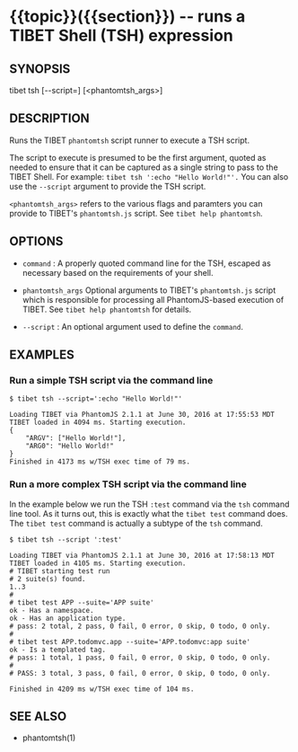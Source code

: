 {{topic}}({{section}}) -- runs a TIBET Shell (TSH) expression
=============================================

## SYNOPSIS

tibet tsh [--script=]<command> [<phantomtsh_args>]

## DESCRIPTION

Runs the TIBET `phantomtsh` script runner to execute a TSH script.

The script to execute is presumed to be the first argument, quoted as
needed to ensure that it can be captured as a single string to pass to
the TIBET Shell. For example: `tibet tsh ':echo "Hello World!"'.`
You can also use the `--script` argument to provide the TSH script.

`<phantomtsh_args>` refers to the various flags and paramters you can
provide to TIBET's `phantomtsh.js` script. See `tibet help phantomtsh`.

## OPTIONS

  * `command` :
    A properly quoted command line for the TSH, escaped as necessary based on
the requirements of your shell.

  * `phantomtsh_args`
    Optional arguments to TIBET's `phantomtsh.js` script which is responsible
for processing all PhantomJS-based execution of TIBET. See `tibet help
phantomtsh` for details.

  * `--script` :
    An optional argument used to define the `command`.

## EXAMPLES

### Run a simple TSH script via the command line

    $ tibet tsh --script=':echo "Hello World!"'

    Loading TIBET via PhantomJS 2.1.1 at June 30, 2016 at 17:55:53 MDT
    TIBET loaded in 4094 ms. Starting execution.
    {
        "ARGV": ["Hello World!"],
        "ARG0": "Hello World!"
    }
    Finished in 4173 ms w/TSH exec time of 79 ms.

### Run a more complex TSH script via the command line

In the example below we run the TSH `:test` command via the `tsh` command line
tool. As it turns out, this is exactly what the `tibet test` command does. The
`tibet test` command is actually a subtype of the `tsh` command.

    $ tibet tsh --script ':test'

    Loading TIBET via PhantomJS 2.1.1 at June 30, 2016 at 17:58:13 MDT
    TIBET loaded in 4105 ms. Starting execution.
    # TIBET starting test run
    # 2 suite(s) found.
    1..3
    #
    # tibet test APP --suite='APP suite'
    ok - Has a namespace.
    ok - Has an application type.
    # pass: 2 total, 2 pass, 0 fail, 0 error, 0 skip, 0 todo, 0 only.
    #
    # tibet test APP.todomvc.app --suite='APP.todomvc:app suite'
    ok - Is a templated tag.
    # pass: 1 total, 1 pass, 0 fail, 0 error, 0 skip, 0 todo, 0 only.
    #
    # PASS: 3 total, 3 pass, 0 fail, 0 error, 0 skip, 0 todo, 0 only.

    Finished in 4209 ms w/TSH exec time of 104 ms.

## SEE ALSO

  * phantomtsh(1)
